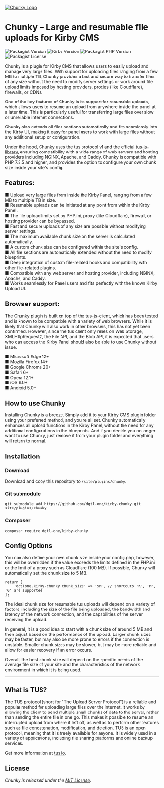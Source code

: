 [![Chunky Logo](https://user-images.githubusercontent.com/5302050/208255118-7fefc15d-c714-4723-94ce-69fca3e703ae.png)](https://github.com/dgtl-one/kirby-chunky)

# Chunky – Large and resumable file uploads for Kirby CMS

![Packagist Version](https://img.shields.io/packagist/v/dgtl-one/kirby-chunky?style=flat-square) ![Kirby Version](https://img.shields.io/badge/Kirby-3.6%2B-black.svg?style=flat-square) ![Packagist PHP Version](https://img.shields.io/packagist/dependency-v/dgtl-one/kirby-chunky/php?style=flat-square) ![Packagist License](https://img.shields.io/packagist/l/dgtl-one/kirby-chunky?style=flat-square)

Chunky is a plugin for Kirby CMS that allows users to easily upload and manage very large files. With support for uploading files ranging from a few MB to multiple TB, Chunky provides a fast and secure way to transfer files of any size without the need to modify server settings or work around file upload limits imposed by hosting providers, proxies (like Cloudflare), firewalls, or CDNs.

One of the key features of Chunky is its support for resumable uploads, which allows users to resume an upload from anywhere inside the panel at a later time. This is particularly useful for transferring large files over slow or unreliable internet connections.

Chunky also extends all files sections automatically and fits seamlessly into the Kirby UI, making it easy for panel users to work with large files without any additional setup or configuration.

Under the hood, Chunky uses the tus protocol v1 and the official [tus-js-library](https://github.com/tus/tus-js-client), ensuring compatibility with a wide range of web servers and hosting providers including NGINX, Apache, and Caddy. Chunky is compatible with PHP 7.2.5 and higher, and provides the option to configure your own chunk size inside your site's config.

## Features:

■ Upload very large files from inside the Kirby Panel, ranging from a few MB to multiple TB in size.<br>
■ Resumable uploads can be initiated at any point from within the Kirby Panel.<br>
■ The file upload limits set by PHP.ini, proxy (like Cloudflare), firewall, or hosting provider can be bypassed.<br>
■ Fast and secure uploads of any size are possible without modifying server settings.<br>
■ The maximum available chunk size on the server is calculated automatically.<br>
■ A custom chunk size can be configured within the site's config.<br>
■ All file sections are automatically extended without the need to modify blueprints.<br>
■ Deep integration of custom file-related hooks and compatibility with other file-related plugins.<br>
■ Compatible with any web server and hosting provider, including NGINX, Apache, and Caddy.<br>
■ Works seamlessly for Panel users and fits perfectly with the known Kirby Upload UI.<br>

## Browser support:

The Chunky plugin is built on top of the tus-js-client, which has been tested and is known to be compatible with a variety of web browsers. While it is likely that Chunky will also work in other browsers, this has not yet been confirmed. However, since the tus client only relies on Web Storage, XMLHttpRequest2, the File API, and the Blob API, it is expected that users who can access the Kirby Panel should also be able to use Chunky without issue.

■ Microsoft Edge 12+<br>
■ Mozilla Firefox 14+<br>
■ Google Chrome 20+<br>
■ Safari 6+<br>
■ Opera 12.1+<br>
■ iOS 6.0+<br>
■ Android 5.0+

## How to use Chunky

Installing Chunky is a breeze. Simply add it to your Kirby CMS plugin folder using your preferred method, and you're all set. Chunky automatically enhances all upload functions in the Kirby Panel, without the need for any additional configurations in the blueprints. And if you decide you no longer want to use Chunky, just remove it from your plugin folder and everything will return to normal.

## Installation

### Download

Download and copy this repository to `/site/plugins/chunky`.

### Git submodule

```
git submodule add https://github.com/dgtl-one/kirby-chunky.git site/plugins/chunky
```

### Composer

```
composer require dgtl-one/kirby-chunky
```

## Config Options

You can also define your own chunk size inside your config.php, however, this will be overridden if the value exceeds the limits defined in the PHP.ini or the limit of a proxy such as Cloudflare (100 MB). If possible, Chunky will automatically set the chunk size to 5 MB.

```
return [
    'dgtlone.kirby-chunky.chunk_size' => '5M', // shortcuts 'K', 'M', 'G' are supported
];
```

The ideal chunk size for resumable tus uploads will depend on a variety of factors, including the size of the file being uploaded, the bandwidth and latency of the network connection, and the capabilities of the server receiving the upload.

In general, it is a good idea to start with a chunk size of around 5 MB and then adjust based on the performance of the upload. Larger chunk sizes may be faster, but may also be more prone to errors if the connection is unstable. Smaller chunk sizes may be slower, but may be more reliable and allow for easier recovery if an error occurs.

Overall, the best chunk size will depend on the specific needs of the average file size of your site and the characteristics of the network environment in which it is being used.

***

## What is TUS?

The TUS protocol (short for "The Upload Server Protocol") is a reliable and popular method for uploading large files over the internet. It works by allowing the client to send multiple small chunks of data to the server, rather than sending the entire file in one go. This makes it possible to resume an interrupted upload from where it left off, as well as to perform other features such as file concatenation, modification, and deletion. TUS is an open protocol, meaning that it is freely available for anyone. It is widely used in a variety of applications, including file sharing platforms and online backup services.

Get more information at [tus.io](https://tus.io).

## License

*Chunky is released under the [MIT License](https://tldrlegal.com/license/mit-license).*
